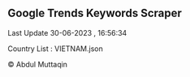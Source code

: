 

## Google Trends Keywords Scraper 
 
Last Update 30-06-2023 , 16:56:34

Country List :
VIETNAM.json



© Abdul Muttaqin 
